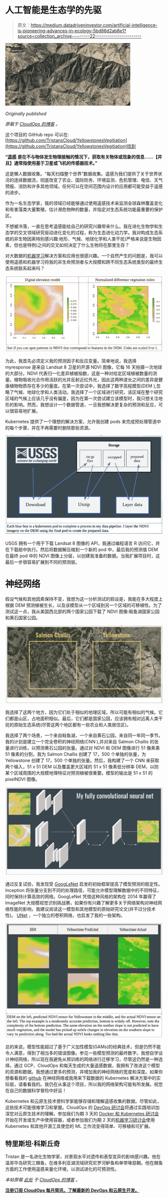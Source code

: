 # 人工智能是生态学的先驱

> 原文：<https://medium.datadriveninvestor.com/artificial-intelligence-is-pioneering-advances-in-ecology-5bd86d2ab8e1?source=collection_archive---------22----------------------->

![](img/1cb1b6389eb9ad78436ab7bd0a8cd22b.png)

*Originally published*

*原载于* [*CloudOps 的博客*](https://www.cloudops.com/blog/) *。*

这个项目的 GitHub repo 可以在:[https://github.com/TristansCloud/YellowstonesVegitiation](https://github.com/TristansCloud/YellowstonesVegitiation)找到

**“**[**遥感**](https://en.wikipedia.org/wiki/Remote_sensing) **是在不与物体发生物理接触的情况下，获取有关物体或现象的信息……【并且】通常指使用基于卫星或飞机的传感器技术。”**

这是懒人数据收集。“每天扫描整个世界”数据收集。遥感为我们提供了关于世界状况的连续数据流，彻底改变了农业、国际防务、环境监测、危机管理、电信、天气预报、消防和许多其他领域。任何可以在空间范围内设计的应用都可能受益于遥感的进步。

作为一名生态学家，我的领域已经能够通过使用遥感技术来监测全球森林覆盖变化和有害藻类大量繁殖，估计濒危物种的数量，并指定对生态系统功能最重要的保护区。

不想被冷落，一直在思考遥感能给自己的研究兴趣带来什么。我在进化生物学和生态学的交叉领域研究驱动进化变化的过程，称为生态进化动力学。我对构成生态系统的非生物因素特别感兴趣:地形、气候、地球化学和人类干扰(严格来说是生物因素，但也是特例)之间的交叉如何决定了什么生物将在那里生存？

对大数据的[机器学习](https://www.cloudops.com/2018/09/machine-learning-tensorflow-kubernetes-and-kubeflow/)解决方案和应用也很感兴趣。一个自然产生的问题是，我可以使用遥感和机器学习将我的非生命预测者与大规模和跨不同生态系统类型的最终生态系统联系起来吗？

![](img/8429dec178246ef3fd4d577b3441e375.png)

为此，我首先必须定义我的预测因子和反应变量。简单地说，我选择 myresponse 是来自 Landsat 8 卫星的开源 NDVI 图像，它每 16 天拍摄一次地球的大部分。NDVI 代表归一化差异植被指数，这是一种对给定区域植被数量的测量。植物吸收光合作用活跃的光并反射近红外光，因此这两种波长之间的差异是健康植物物质存在多少的量度。在第一次尝试中，我选择了数字高程模型(DEM ),忽略了气候、地球化学和人类活动。我选择了一个区域进行研究，该区域在整个研究区域的气候上应该几乎没有偏差，因为在第一次尝试建立该模型时，我只想关注地形的影响。然而，我想设计一个数据管道，一旦我想解决更复杂的预测和反应，可以很容易地扩展。

Kubernetes 提供了一个理想的解决方案，允许我创建 pods 来完成预处理管道中的每个步骤，并在不再需要时删除那些资源。

![](img/b9a223ec7fbf7d8cbf0389d11e0322a8.png)

USGS 拥有一个用于下载 Landsat 8 图像的 API，我通过编程语言 R 访问它，并在下载舱中执行。然后将数据解压缩到一个新的 pod 中，最后我的预测值 DEM 在最终 pod 中的 NDVI 图像上分层，以创建我准备的数据。当我扩展项目时，这最后一步很容易扩展到不同的预测层。

# 神经网络

假设气候和其他因素保持不变，我想为这一分析测试的假设是，我能在多大程度上根据 DEM 预测植被生长，以及该模型从一个区域到另一个区域的可移植性。为了测试这一点，我从美国西北部的两个国家公园下载了 NDVI 图像:鲑鱼湖国家公园和黄石国家公园。

![](img/12b090f4200000c365e5e73e3389454d.png)

我选择了这两个地方，因为它们处于相似的地理区域，所以可能有相似的气候。它们都是山区，占地面积相似。最后，它们都是国家公园，应该拥有相对远离人类干扰的原始生态系统(尽管这两个地区都有一些农业和人类居住区)。

我选择了两个场景，一个来自鲑鱼湖，一个来自黄石公园，来自同一年同一季节。我的计划是建立一个完全卷积的神经网络(CNN ),并对来自 Salmon Challis 的张量进行训练，以预测黄石公园的张量。通过对 NDVI 和 DEM 图像进行 51 像素乘 51 像素的分割，我为 Salmon Challis 创建了 17，500 个单独的张量，为 Yellowstone 创建了 17，500 个单独的张量。然后，我构建了一个 CNN 来获取两个输入，51 x 51 DEM 以及覆盖更大区域的 51 x 51 像素低分辨率 DEM，以防某个区域周围的大规模地理特征对预测植被很重要。模型的输出是 51 x 51 的 pixelNDVI 图像。

![](img/a85c834ab23b462a710ab124c9887e10.png)

通过反复试验，我发现受 [GoogLeNet](https://research.google/pubs/pub43022/) 启发的初始框架提高了模型预测的稳定性。Inception 将张量分支到不同的处理路径，可能允许模型理解数据中的不同特征，同时保持计算高效的网络。GoogLeNet 凭借这种风格的架构在 2014 年赢得了 ImageNet 大规模视觉识别挑战赛，如果你有兴趣了解更多关于网络架构对神经网络性能的影响，我建议阅读这一模型和其他模型的原始研究论文(并不过分技术性)。 [UNet](https://arxiv.org/abs/1505.04597) ，一个独立的卷积网络，也启发了我的一些架构。

![](img/d11432373f0dc887b2f3faf5eebcac08.png)

总的来说，模型性能超过了基于广义加性模型(GAMs)的经典技术，但是仍然不能令人满意，得到了相当多的错误图像。参见一些模型预测的最终数字。我想自学设计神经网络，所以现在我避免从预训练的网络进行迁移学习，尽管这仍然是一种选择。通过 GCP、CloudOps 和每天生成的大量遥感数据，我拥有了改进这个模型的资源和数据。我想通过更多的预测，并增加我的神经网络的宽度和深度。如果你想看看我的 [github](https://github.com/TristansCloud/YellowstonesVegitiation) 在神经网络或我用来下载数据的 Kubernetes 解决方案中的实际层，请看看我的。我仍在从事这个项目，所以我的网络架构可能有所发展。祝您在自己的数据科学冒险中好运！

Kubernetes 和云原生技术使科学家能够存储和理解遥感收集的数据。尽管如此，这些技术可能很难学习和掌握。CloudOps 的 [DevOps 研讨会](https://www.cloudops.com/workshops/)将通过实践培训加深您对云原生技术的理解。参加我们为期 3 天的 [Docker 和 Kubernetes 研讨会](https://www.cloudops.com/workshops/https://www.cloudops.com/workshops/https://www.cloudops.com/workshops/#DockerK8s)开始在开发或生产中使用容器，或者参加我们为期 2 天的[机器学习研讨会](https://www.cloudops.com/workshops/#machineLearning)使用 Kubernetes 和其他开源工具使您的 ML 工作流变得简单、可移植和可扩展。

## 特里斯坦·科斯丘奇

Tristan 是一名进化生物学家，对景观水平对遗传和表型变异的影响感兴趣。他在温哥华岛研究三棘鱼，在维多利亚湖流域研究尼罗河鲈鱼和单带喙慈鲷。他在棘鱼方面的工作使用遥感来量化环境，以测试进化的可预测性。

*本帖原载* [*此处*](https://www.cloudops.com/blog/remote-sensing-data-pipelines-kubernetes-and-neural-networks-in-ecology/) *于* [*CloudOps 的博客*](https://www.cloudops.com/blog/) *。*

[**注册订阅 CloudOps 每月简讯，了解最新的 DevOps 和云原生开发。**](https://www.cloudops.com/newsletter-signup/)